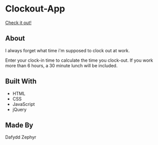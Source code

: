 # Clockout-App

[Check it out!](https://helloimdavidhaha.github.io/Clockout-App/)

## About

I always forget what time i'm supposed to clock out at work.

Enter your clock-in time to calculate the time you clock-out. If you work more than 6 hours, a 30
minute lunch will be included.

## Built With

* HTML
* CSS
* JavaScript
* jQuery

## Made By
Dafydd Zephyr
